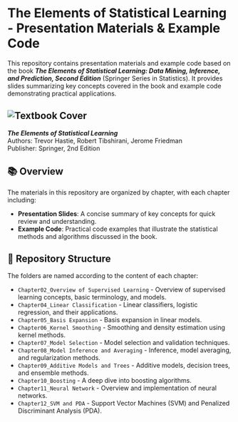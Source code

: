 # The Elements of Statistical Learning - Presentation Materials & Example Code

This repository contains presentation materials and example code based on the book **_The Elements of Statistical Learning: Data Mining, Inference, and Prediction, Second Edition_** (Springer Series in Statistics). It provides slides summarizing key concepts covered in the book and example code demonstrating practical applications.

## ![Textbook Cover](https://contents.kyobobook.co.kr/sih/fit-in/458x0/pdt/9780387848570.jpg)

_**The Elements of Statistical Learning**_  
Authors: Trevor Hastie, Robert Tibshirani, Jerome Friedman  
Publisher: Springer, 2nd Edition  

## 📚 **Overview**

The materials in this repository are organized by chapter, with each chapter including:
- **Presentation Slides**: A concise summary of key concepts for quick review and understanding.
- **Example Code**: Practical code examples that illustrate the statistical methods and algorithms discussed in the book.

## 📂 **Repository Structure**

The folders are named according to the content of each chapter:

- `Chapter02_Overview of Supervised Learning` - Overview of supervised learning concepts, basic terminology, and models.
- `Chapter04_Linear Classification` - Linear classifiers, logistic regression, and their applications.
- `Chapter05_Basis Expansion` - Basis expansion in linear models.
- `Chapter06_Kernel Smoothing` - Smoothing and density estimation using kernel methods.
- `Chapter07_Model Selection` - Model selection and validation techniques.
- `Chapter08_Model Inference and Averaging` - Inference, model averaging, and regularization methods.
- `Chapter09_Additive Models and Trees` - Additive models, decision trees, and ensemble methods.
- `Chapter10_Boosting` - A deep dive into boosting algorithms.
- `Chapter11_Neural Network` - Overview and implementation of neural networks.
- `Chapter12_SVM and PDA` - Support Vector Machines (SVM) and Penalized Discriminant Analysis (PDA).
